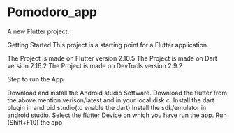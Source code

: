 # Pomodoro_app

A new Flutter project.

Getting Started
This project is a starting point for a Flutter application.

The Project is made on Flutter version 2.10.5 The Project is made on Dart version 2.16.2 The Project is made on DevTools version 2.9.2

Step to run the App

Download and install the Android studio Software.
Download the flutter from the above mention verison/latest and in your local disk c.
Install the dart plugin in android studio(to enable the dart)
Install the sdk/emulator in android studio.
Select the flutter Device on which you have run the app.
Run (Shift+F10) the app

